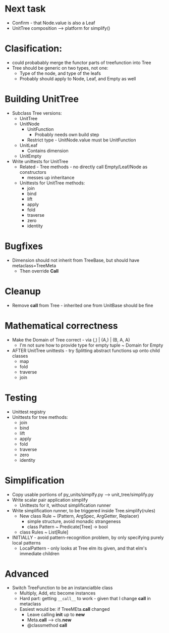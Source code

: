 
# Next task
* Confirm - that Node.value is also a Leaf
* UnitTree composition --> platform for simplify()

# Clasification:
* could probabably merge the functor parts of treefunction into Tree
* Tree should be generic on two types, not one:
    - Type of the node, and type of the leafs
    - Probably should apply to Node, Leaf, and Empty as well

# Building UnitTree
* Subclass Tree versions:
    - UnitTree
    - UnitNode
        + UnitFunction
            * Probably needs own build step
        + Restrict type - UnitNode.value must be UnitFunction
    - UnitLeaf
        + Contains dimension
    - UnitEmpty
* Write unittests for UnitTree
    - Related - Tree methods - no directly call Empty/Leaf/Node as constructors
        + messes up inheritance
    - Unittests for UnitTree methods:
        + join
        + bind
        + lift
        + apply
        + fold
        + traverse
        + zero
        + identity

# Bugfixes
* Dimension should not inherit from TreeBase, but should have metaclass=TreeMeta
    - Then override __Call__

# Cleanup
* Remove __call__ from Tree - inherited one from UnitBase should be fine


# Mathematical correctness
* Make the Domain of Tree correct - via (,) | (A,) | (B, A, A)
    - I'm not sure how to provide type for empty tuple ~ Domain for Empty
* AFTER UnitTree unittests - try Splitting abstract functions up onto child classes
    - map
    - fold
    - traverse
    - join

# Testing
* Unittest registry
* Unittests for tree methods:
    - join
    - bind
    - lift
    - apply
    - fold
    - traverse
    - zero
    - identity

# Simplification
* Copy usable portions of py_units/simplfy.py --> unit_tree/simplify.py
* Write scalar pair application simplify
    - Unittests for it, without simplification runner
* Write simplification runner, to be triggered inside Tree.simplify(rules)
    - New class Rule ~ (Pattern, ArgSpec, ArgGetter, Replacer)
        + simple structure, avoid monadic strangeness
        + class Pattern ~ Predicate[Tree] -> bool
    - class Rules ~ List[Rule]
* INITIALLY - avoid pattern-recognition problem, by only specifying purely local patterns
    - LocalPattern - only looks at Tree elm its given, and that elm's immediate children

# Advanced
* Switch TreeFunction to be an instanciatble class
    - Multiply, Add, etc become instances
    - Hard part: getting `__call__` to work - given that I change __call__ in metaclass
    - Easiest would be: if TreeMEta.__call__ changed
        + Leave calling __init__ up to __new__
        + Meta.__call__ --> cls.__new__
        + @classmethod __call__
